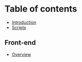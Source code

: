 # Table of contents

* [Introduction](../README.md)
* [Scripts](scripts.md)

## Front-end

* [Overview](front-end/frontend.md)

